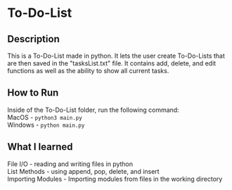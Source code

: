# To-Do-List

## Description

This is a To-Do-List made in python. It lets the user create To-Do-Lists that are then saved in the "tasksList.txt" file. It contains add, delete, and edit functions as well as the ability to show all current tasks. 

## How to Run

Inside of the To-Do-List folder, run the following command:<br/>
MacOS - `python3 main.py`<br/>
Windows - `python main.py`

## What I learned

File I/O - reading and writing files in python<br/>
List Methods - using append, pop, delete, and insert<br/>
Importing Modules - Importing modules from files in the working directory
